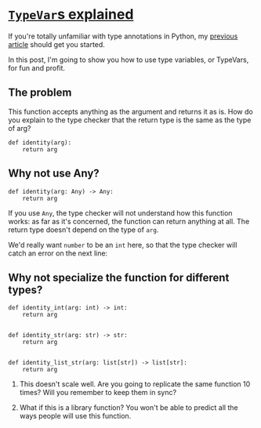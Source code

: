 # [`TypeVar`s explained](https://dev.to/decorator_factory/typevars-explained-hmo)

If you're totally unfamiliar with type annotations in Python, my [previous article](https://dev.to/decorator_factory/type-hints-in-python-tutorial-3pel) should get you started.

In this post, I'm going to show you how to use type variables, or TypeVars, for fun and profit.

## The problem

This function accepts anything as the argument and returns it as is. How do you explain to the type checker that the return type is the same as the type of arg?

```
def identity(arg):
    return arg
```

## Why not use Any?

```
def identity(arg: Any) -> Any:
    return arg
```

If you use `Any`, the type checker will not understand how this function works: as far as it's concerned, the function can return anything at all. The return type doesn't depend on the type of `arg`.

We'd really want `number` to be an `int` here, so that the type checker will catch an error on the next line:

## Why not specialize the function for different types?

```
def identity_int(arg: int) -> int:
    return arg


def identity_str(arg: str) -> str:
    return arg


def identity_list_str(arg: list[str]) -> list[str]:
    return arg
```

1.  This doesn't scale well. Are you going to replicate the same function 10 times? Will you remember to keep them in sync?

2.  What if this is a library function? You won't be able to predict all the ways people will use this function.
